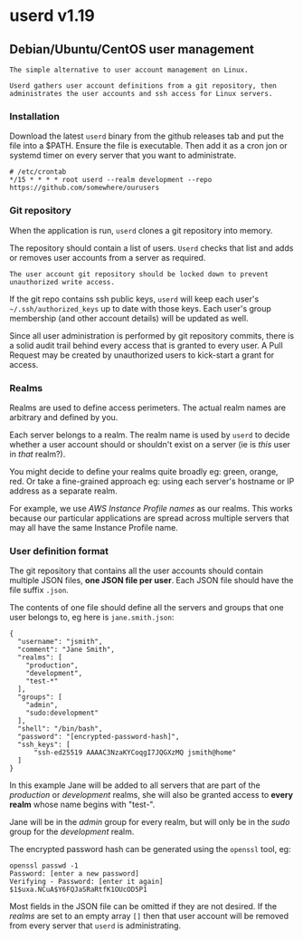 userd v1.19
===========


Debian/Ubuntu/CentOS user management
------------------------------------

    The simple alternative to user account management on Linux.

    Userd gathers user account definitions from a git repository, then
    administrates the user accounts and ssh access for Linux servers.


### Installation

Download the latest `userd` binary from the github releases tab and put the
file into a $PATH. Ensure the file is executable. Then add it as a cron
jon or systemd timer on every server that you want to administrate.

    # /etc/crontab
    */15 * * * * root userd --realm development --repo https://github.com/somewhere/ourusers


### Git repository

When the application is run, `userd` clones a git repository into memory.

The repository should contain a list of users. `Userd` checks that list and
adds or removes user accounts from a server as required.

    The user account git repository should be locked down to prevent unauthorized write access.

If the git repo contains ssh public keys, `userd` will keep each user's
`~/.ssh/authorized_keys` up to date with those keys. Each user's group membership
(and other account details) will be updated as well.

Since all user administration is performed by git repository commits, there is
a solid audit trail behind every access that is granted to every user. A Pull
Request may be created by unauthorized users to kick-start a grant for access.


### Realms

Realms are used to define access perimeters. The actual realm names are
arbitrary and defined by you.

Each server belongs to a realm. The realm name is used by `userd` to decide
whether a user account should or shouldn't exist on a server (ie is _this_ user
in _that_ realm?).

You might decide to define your realms quite broadly eg: green, orange, red.
Or take a fine-grained approach eg: using each server's hostname or IP address
as a separate realm.

For example, we use *AWS Instance Profile names* as our realms. This works
because our particular applications are spread across multiple servers that may
all have the same Instance Profile name.


### User definition format

The git repository that contains all the user accounts should contain multiple
JSON files, **one JSON file per user**. Each JSON file should have the file suffix
`.json`.

The contents of one file should define all the servers and groups that one user
belongs to, eg here is `jane.smith.json`:

    {
      "username": "jsmith",
      "comment": "Jane Smith",
      "realms": [
        "production",
        "development",
        "test-*"
      ],
      "groups": [
        "admin",
        "sudo:development"
      ],
      "shell": "/bin/bash",
      "password": "[encrypted-password-hash]",
      "ssh_keys": [
          "ssh-ed25519 AAAAC3NzaKYCoqgI7JQGXzMQ jsmith@home"
      ]
    }

In this example Jane will be added to all servers that are part of the
*production* or *development* realms, she will also be granted access to
**every realm** whose name begins with "test-".

Jane will be in the *admin* group for every realm, but will only be in
the *sudo* group for the *development* realm.

The encrypted password hash can be generated using the `openssl` tool, eg:

    openssl passwd -1
    Password: [enter a new password]
    Verifying - Password: [enter it again]
    $1$uxa.NCuA$Y6FQJaSRaRtfK1OUcOD5P1

Most fields in the JSON file can be omitted if they are not desired. If the
*realms* are set to an empty array `[]` then that user account will be removed
from every server that `userd` is administrating.
